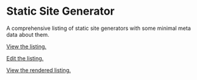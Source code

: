 # Static Site Generator

A comprehensive listing of static site generators with some minimal meta data about them.

[View the listing.](https://github.com/jaspervdj/static-site-generator-comparison/blob/master/list.yaml)

[Edit the listing.](https://github.com/jaspervdj/static-site-generator-comparison/edit/master/list.yaml)

[View the rendered listing.](http://staticsitegenerators.net)

